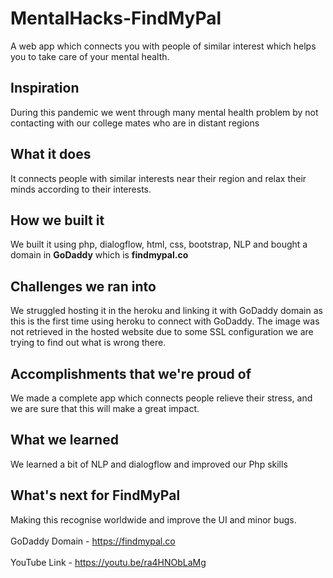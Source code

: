 # MentalHacks-FindMyPal
A web app which connects you with people of similar interest which helps you to take care of your mental health.

## Inspiration
During this pandemic we went through many mental health problem by not contacting with our college mates who are in distant regions
## What it does
It connects people with similar interests near their region and relax their minds according to their interests.

## How we built it
We built it using php, dialogflow, html, css, bootstrap, NLP and bought a domain in **GoDaddy** which is **findmypal.co**
## Challenges we ran into
We struggled hosting it in the heroku and linking it with GoDaddy domain as this is the first time using heroku to connect with GoDaddy. The image was not retrieved in the hosted website due to some SSL configuration we are trying to find out what is wrong there. 
## Accomplishments that we're proud of
We made a complete app which connects people relieve their stress, and we are sure that this will make a great impact.
## What we learned
We learned a bit of NLP and dialogflow and improved our Php skills
## What's next for FindMyPal
Making this recognise worldwide and improve the UI and minor bugs.
<br>
<br>
GoDaddy Domain - https://findmypal.co<br><br>
YouTube Link - https://youtu.be/ra4HNObLaMg 
